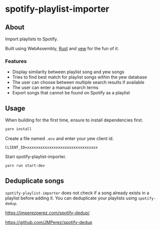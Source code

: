 # spotify-playlist-importer

## About

Import playlists to Spotify.

Built using WebAssembly, [Rust](https://github.com/rust-lang/rust) and [yew](https://github.com/yewstack/yew) for the fun of it.

### Features

- Display similarity between playlist song and yew songs
- Tries to find best match for playlist songs within the yew database
- The user can choose between multiple search results if available
- The user can enter a manual search terms
- Export songs that cannot be found on Spotify as a playlist

## Usage

When building for the first time, ensure to install dependencies first.

```sh
yarn install
```

Create a file named `.env` and enter your yew client id.

```env
CLIENT_ID=xxxxxxxxxxxxxxxxxxxxxxxxxxxxxxxx
```

Start spotify-playlist-importer.

```sh
yarn run start:dev
```

## Deduplicate songs

`spotify-playlist-importer` does not check if a song already exists in a playlist before adding it. You can deduplicate your playlists using `spotify-dedup`.

<https://jmperezperez.com/spotify-dedup/>

<https://github.com/JMPerez/spotify-dedup>
